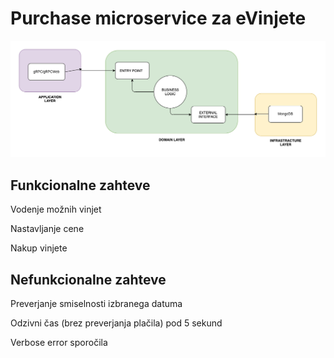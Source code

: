 # Purchase microservice za eVinjete

![Diagram](diagram.png "Diagram")

## Funkcionalne zahteve

Vodenje možnih vinjet

Nastavljanje cene

Nakup vinjete

## Nefunkcionalne zahteve

Preverjanje smiselnosti izbranega datuma

Odzivni čas (brez preverjanja plačila) pod 5 sekund

Verbose error sporočila
